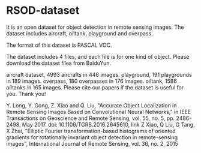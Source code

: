 # RSOD-dataset
It is an open dataset for object detection in remote sensing images. The dataset includes aircraft, oiltank, playground and overpass.

The format of this dataset is PASCAL VOC.

The dataset includes 4 files, and each file is for one kind of object. Please download the dataset files from BaiduYun.

aircraft dataset, 4993 aircrafts in 446 images.
playground, 191 playgrounds in 189 images.
overpass, 180 overpasses in 176 images.
oiltank, 1586 oiltanks in 165 images.
Please cite our papers if the dataset is useful for you. Thank you!

Y. Long, Y. Gong, Z. Xiao and Q. Liu, "Accurate Object Localization in Remote Sensing Images Based on Convolutional Neural Networks," in IEEE Transactions on Geoscience and Remote Sensing, vol. 55, no. 5, pp. 2486-2498, May 2017. doi: 10.1109/TGRS.2016.2645610, link
Z Xiao, Q Liu, G Tang, X Zhai, "Elliptic Fourier transformation-based histograms of oriented gradients for rotationally invariant object detection in remote-sensing images", International Journal of Remote Sensing, vol. 36, no. 2, 2015
